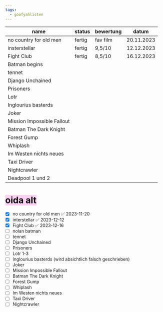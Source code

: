 ```yaml
---
tags:
  - goofyahlisten
---
```


| name                       | status | bewertung | datum      |
| -------------------------- | ------ | --------- | ---------- |
| no country for old men     | fertig | fav film  | 20.11.2023 |
| insterstellar              | fertig | 9,5/10    | 12.12.2023 |
| Fight Club                 | fertig | 8,5/10    | 16.12.2023 |
| Batman begins              |        |           |            |
| tennet                     |        |           |            |
| Django Unchained           |        |           |            |
| Prisoners                  |        |           |            |
| Lotr                       |        |           |            |
| Inglourius basterds        |        |           |            |
| Joker                      |        |           |            |
| Mission Impossible Fallout |        |           |            |
| Batman The Dark Knight     |        |           |            |
| Forest Gump                |        |           |            |
| Whiplash                   |        |           |            |
| Im Westen nichts neues     |        |           |            |
| Taxi Driver                |        |           |            |
| Nightcrawler               |        |           |        |
| Deadpool 1 und 2 | |  |   |

# <mark style="background: #FFB8EBA6;">oida alt</mark>

- [x] no country for old men ✅ 2023-11-20
- [x] interstellar ✅ 2023-12-12
- [x] Fight Club ✅ 2023-12-16
- [ ] nolan batman
- [ ] tennet
- [ ] Django Unchained 
- [ ] Prisoners 
- [ ] Lotr 1-3
- [ ] Inglourius basterds (wird absichtlich falsch geschrieben)
- [ ] Joker
- [ ] Mission Impossible Fallout
- [ ] Batman The Dark Knight
- [ ] Forest Gump
- [ ] Whiplash 
- [ ] Im Westen nichts neues
- [ ] Taxi Driver 
- [ ] Nightcrawler
